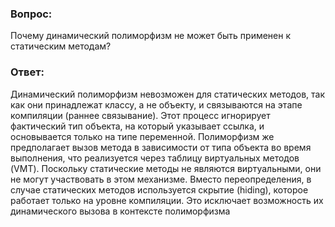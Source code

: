 ### Вопрос:
Почему динамический полиморфизм не может быть применен к статическим методам?
### Ответ:
Динамический полиморфизм невозможен для статических методов, так как они принадлежат классу, а не объекту, и связываются на этапе компиляции (раннее связывание). Этот процесс игнорирует фактический тип объекта, на который указывает ссылка, и основывается только на типе переменной. Полиморфизм же предполагает вызов метода в зависимости от типа объекта во время выполнения, что реализуется через таблицу виртуальных методов (VMT). Поскольку статические методы не являются виртуальными, они не могут участвовать в этом механизме. Вместо переопределения, в случае статических методов используется скрытие (hiding), которое работает только на уровне компиляции. Это исключает возможность их динамического вызова в контексте полиморфизма